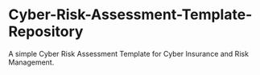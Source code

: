 # Cyber-Risk-Assessment-Template-Repository
A simple Cyber Risk Assessment Template for Cyber Insurance and Risk Management.
